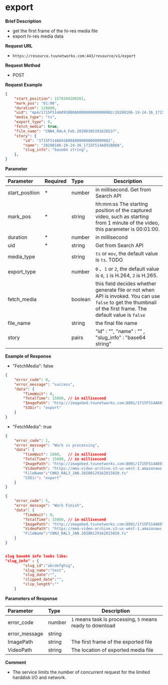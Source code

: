 # export


**Brief Description** 

- get the first frame of the hi-res media file
- export hi-res media data

**Request URL** 
- `https://resource.tvunetworks.com:443/resource/v1/export`

**Request Method**
- POST 

**Request Example**

```JSON
{
	"start_position": 1578344206261,
	"mark_pos": "01:00",
	"duration": 128000,
	"uid": "mp4/1715F514A891B80A0000000000000002/20200106-19-24-36_1715F514A891B80A0000000000000002_938531849D11D411_a6aafadb-f126-4ae5-87c6-4ac6caba6325/1/stream.mpd",
	"media_type": "ts",
	"export_type": 0,
	"fetch_media": true,
	"file_name": "CNN4_RAL4_Feb.20200305191626537",
	"story": {
		"id": "1715F514A891B80A0000000000000002",
		"name": "20200106-19-24-36_1715F514A891B80A",
		"slug_info": "base64 string",
	},
}

```

**Parameter** 

|Parameter|Required|Type|Description|
|:----    |:---|:----- |-----   |
|start_position |\*  |number | in millisecond. Get from Search API 
|mark_pos |\*  |string | hh:mm:ss The starting position of the captured video, such as starting from 1 minute of the video, this parameter is 00:01:00.
|duration |\*  |number | in millisecond 
|uid |\*  |string | Get from Search API 
|media_type |  |string | `ts` or `mov`, the default value is `ts`. TODO
|export_type |  |number | `0` 、`1` or `2`, the default value is `0`, `1` is H.264, `2` is H.265.
|fetch_media |  |boolean | this field decides whether generate file or not when API is invoked. You can use `false` to get the thumbnail of the first frame. The default value is `false`
|file_name |  |string | the final file name
|story |  |pairs | "id" : "", "name" : "" , "slug_info" : "base64 string"

**Example of Response**

- "FetchMedia": false
```JSON
{
	"error_code": 0,
	"error_message": "success",
	"data": {
		"TimeWait": 0,
		"TotalTime": 15000, // in millisecond
		"ImagePath": "http://imagebed.tvunetworks.com:8001/1715F514A891B80A0000000000000002/1715F514A891B80A0000000000000002_20200106-19-24-36_1715F514A891B80A0000000000000002_938531849D11D411_a6aafadb-f126-4ae5-87c6-4ac6caba6325_1578344206261_128000.jpg",
		"S3Dir": "export"
	}
}
```

- "FetchMedia": true
```JSON
{
	"error_code": 1,
	"error_message": "Work is processing",
	"data": {
		"TimeWait": 2000,	// in millisecond
		"TotalTime": 15000, // in millisecond
		"ImagePath": "http://imagebed.tvunetworks.com:8001/1715F514A891B80A0000000000000002/1715F514A891B80A0000000000000002_20200106-19-24-36_1715F514A891B80A0000000000000002_938531849D11D411_a6aafadb-f126-4ae5-87c6-4ac6caba6325_1578344206261_128000.jpg",
		"VideoPath": "https://mma-video-archive.s3-us-west-1.amazonaws.com/export/CNN3_RAL3_JAN.20200129162015020.ts"
		"FileName":"CNN3_RAL3_JAN.20200129162015020.ts"
		"S3Dir": "export"
	}
}
```

```JSON
{
	"error_code": 5,
	"error_message": "Work Finish",
	"data": {
		"TimeWait": 0,
		"TotalTime": 15000, // in millisecond
		"ImagePath": "http://imagebed.tvunetworks.com:8001/1715F514A891B80A0000000000000002/1715F514A891B80A0000000000000002_20200106-19-24-36_1715F514A891B80A0000000000000002_938531849D11D411_a6aafadb-f126-4ae5-87c6-4ac6caba6325_1578344206261_128000.jpg",
		"VideoPath": "https://mma-video-archive.s3-us-west-1.amazonaws.com/export/CNN3_RAL3_JAN.20200129162015020.ts"
		"FileName":"CNN3_RAL3_JAN.20200129162015020.ts"
	}
}


slug base64 info looks like:
"slug_info" : {
    	"slug_id":"abcdefghig",
    	"slug_name":"test",
    	"slug_date":"",
    	"clipped_date":"",
    	"clip_length":""
	}
```

**Parameters of Response** 

|Parameter|Type|Description|
|:-----  |:-----|----- |
|error_code |number  | `1` means task is processing, `5` means ready to download |
|error_message |string  | |
|ImagePath |string  | The first frame of the exported file |
|VideoPath |string  | The location of exported media file |

**Comment** 

- The service limits the number of concurrent request for the limited harddisk I/O and network.
        
